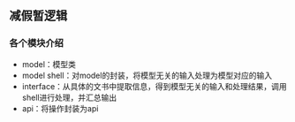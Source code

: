 ## 减假暂逻辑


### 各个模块介绍
- model：模型类
- model shell：对model的封装，将模型无关的输入处理为模型对应的输入
- interface：从具体的文书中提取信息，得到模型无关的输入和处理结果，调用shell进行处理，并汇总输出
- api：将操作封装为api
